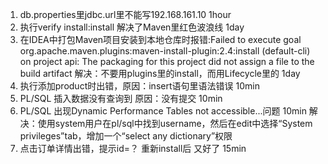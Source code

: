 1. db.properties里jdbc.url里不能写192.168.161.10 1hour
2. 执行verify install:install 解决了Maven里红色波浪线 1day
3. 在IDEA中打包Maven项目安装到本地仓库时报错:Failed to execute goal org.apache.maven.plugins:maven-install-plugin:2.4:install (default-cli) on project api: The packaging for this project did not assign a file to the build artifact
    解决：不要用plugins里的install，而用Lifecycle里的 1day
4. 执行添加product时出错，原因：insert语句里语法错误 10min
5. PL/SQL 插入数据没有查询到  原因：没有提交 10min
6. PL/SQL 出现Dynamic Performance Tables not accessible...问题 10min
    解决：使用system用户在pl/sql中找到username，然后在edit中选择“System privileges”tab，增加一个“select any dictionary”权限
7. 点击订单详情出错，提示id=？ 重新install后 又好了 15min


